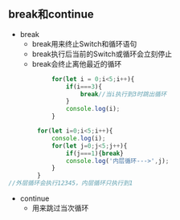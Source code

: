 ##  break和continue

- break
  - break用来终止Switch和循环语句
  - break执行后当前的Switch或循环会立刻停止
  - break会终止离他最近的循环

```js
			for(let i = 0;i<5;i++){
				if(i===3){
					break//当i执行到3时跳出循环
				}
				console.log(i);
			}
```

```js
		for(let i=0;i<5;i++){
			console.log(i);
			for(let j=0;j<5;j++){
				if(j===1){break}
				console.log('内层循环--->',j);
			}
		}
//外层循环会执行12345，内层循环只执行到1
```

- continue
  - 用来跳过当次循环



